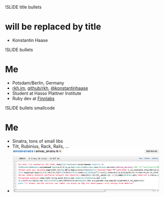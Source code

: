 !SLIDE title bullets
# will be replaced by title #

* Konstantin Haase

!SLIDE bullets
# Me #

* Potsdam/Berlin, Germany
* [rkh.im](http://rkh.im/), [github/rkh](http://github.com/rkh), [@konstantinhaase](http://twitter.com/konstantinhaase)
* Student at Hasso Plattner Institute
* Ruby dev at [Finnlabs](http://finn.de)

!SLIDE bullets smallcode
# Me #

* Sinatra, tons of small libs
* Tilt, Rubinius, Rack, Rails, ...
* ![almost-sinatra](almost-sinatra.png)
